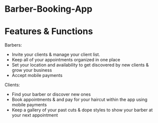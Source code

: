 # Barber-Booking-App

# Features & Functions 

Barbers:
- Invite your clients & manage your client list. 
- Keep all of your appointments organized in one place
- Set your location and availability to get discovered by new clients & grow your business
- Accept mobile payments

Clients:
- Find your barber or discover new ones
- Book appointments & and pay for your haircut within the app using mobile payments
- Keep a gallery of your past cuts & dope styles to show your barber at your next appointment
